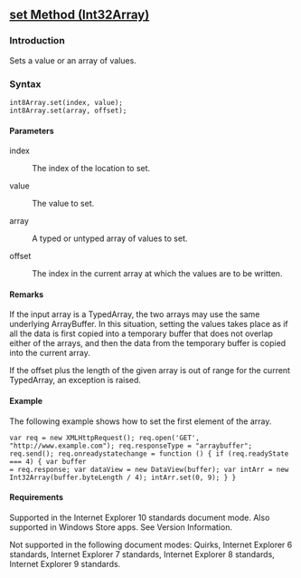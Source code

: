 ## [set Method (Int32Array)](set-Method__Int32Array.html)

### Introduction 

 Sets a value or an array of values.

### Syntax 

```
int8Array.set(index, value); 
int8Array.set(array, offset);
```

#### Parameters 

<div id="sectionSection0" class="section" name="collapseableSection" style="" expanded="true">
  <dl class="authored">
    <dt>
      <span class="parameter" sdata="paramReference" xmlns:util="util">index</span>
    </dt>
    <dd>
      <p xmlns:util="util">
        The index of the location to set.
      </p>
    </dd>
    <dt>
      <span class="parameter" sdata="paramReference" xmlns:util="util">value</span>
    </dt>
    <dd>
      <p xmlns:util="util">
        The value to set.
      </p>
    </dd>
    <dt>
      <span class="parameter" sdata="paramReference" xmlns:util="util">array</span>
    </dt>
    <dd>
      <p xmlns:util="util">
        A typed or untyped array of values to set.
      </p>
    </dd>
    <dt>
      <span class="parameter" sdata="paramReference" xmlns:util="util">offset</span>
    </dt>
    <dd>
      <p xmlns:util="util">
        The index in the current array at which the values are to be written.
      </p>
    </dd>
  </dl>
</div>

#### Remarks 

<div id="languageReferenceRemarksSection" class="section" name="collapseableSection" style="">
  <p xmlns:util="util">
    If the input array is a TypedArray, the two arrays may use the same underlying ArrayBuffer. In this situation, setting the values takes place as if all the data is first copied into a temporary
    buffer that does not overlap either of the arrays, and then the data from the temporary buffer is copied into the current array.
  </p>
  <p xmlns:util="util">
    If the offset plus the length of the given array is out of range for the current TypedArray, an exception is raised.
  </p>
</div>

#### Example 

<p xmlns:util="util">
  The following example shows how to set the first element of the array.
</p>

```
var req = new XMLHttpRequest(); req.open('GET', "http://www.example.com"); req.responseType = "arraybuffer"; req.send(); req.onreadystatechange = function () { if (req.readyState === 4) { var buffer
= req.response; var dataView = new DataView(buffer); var intArr = new Int32Array(buffer.byteLength / 4); intArr.set(0, 9); } }
```

#### Requirements 

<div id="requirementsTitleSection" class="section" name="collapseableSection" style="">
  <p xmlns:util="util"></p>
  <p>
    Supported in the Internet Explorer 10 standards document mode. Also supported in Windows Store apps. See Version Information.
  </p>
  <p>
    Not supported in the following document modes: Quirks, Internet Explorer 6 standards, Internet Explorer 7 standards, Internet Explorer 8 standards, Internet Explorer 9 standards.
  </p>
</div>

